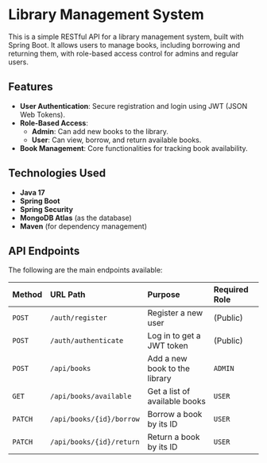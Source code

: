 # Library Management System

This is a simple RESTful API for a library management system, built with Spring Boot. It allows users to manage books, including borrowing and returning them, with role-based access control for admins and regular users.

## Features

*   **User Authentication**: Secure registration and login using JWT (JSON Web Tokens).
*   **Role-Based Access**:
    *   **Admin**: Can add new books to the library.
    *   **User**: Can view, borrow, and return available books.
*   **Book Management**: Core functionalities for tracking book availability.

## Technologies Used

*   **Java 17**
*   **Spring Boot**
*   **Spring Security**
*   **MongoDB Atlas** (as the database)
*   **Maven** (for dependency management)

## API Endpoints

The following are the main endpoints available:

| Method  | URL Path                      | Purpose                      | Required Role |
| :------ | :---------------------------- | :--------------------------- | :------------ |
| `POST`  | `/auth/register`              | Register a new user          | (Public)      |
| `POST`  | `/auth/authenticate`          | Log in to get a JWT token    | (Public)      |
| `POST`  | `/api/books`                  | Add a new book to the library| `ADMIN`       |
| `GET`   | `/api/books/available`        | Get a list of available books| `USER`        |
| `PATCH` | `/api/books/{id}/borrow`      | Borrow a book by its ID      | `USER`        |
| `PATCH` | `/api/books/{id}/return`      | Return a book by its ID      | `USER`        |
